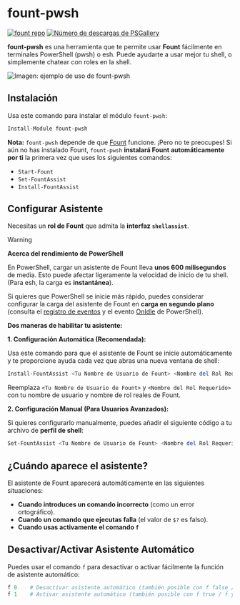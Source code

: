 # fount-pwsh

[![fount repo](https://steve02081504.github.io/fount/badges/fount_repo.svg)](https://github.com/steve02081504/fount)
[![Número de descargas de PSGallery](https://img.shields.io/powershellgallery/dt/fount-pwsh)](https://www.powershellgallery.com/packages/fount-pwsh)

**fount-pwsh** es una herramienta que te permite usar **Fount** fácilmente en terminales PowerShell (pwsh) o esh.
Puede ayudarte a usar mejor tu shell, o simplemente chatear con roles en la shell.

![Imagen: ejemplo de uso de fount-pwsh](https://github.com/user-attachments/assets/93afee48-93d4-42c7-a5e0-b7f5c93bdee9)

## Instalación

Usa este comando para instalar el módulo `fount-pwsh`:

```powershell
Install-Module fount-pwsh
```

**Nota:** `fount-pwsh` depende de que [Fount](https://github.com/steve02081504/fount) funcione.
¡Pero no te preocupes!
Si aún no has instalado Fount, `fount-pwsh` **instalará Fount automáticamente por ti** la primera vez que uses los siguientes comandos:

- `Start-Fount`
- `Set-FountAssist`
- `Install-FountAssist`

## Configurar Asistente

Necesitas un **rol de Fount** que admita la **interfaz `shellassist`**.

> [!WARNING]
> **Acerca del rendimiento de PowerShell**
>
> En PowerShell, cargar un asistente de Fount lleva **unos 600 milisegundos** de media. Esto puede afectar ligeramente la velocidad de inicio de tu shell. (Para esh, la carga es **instantánea**).
>
> Si quieres que PowerShell se inicie más rápido, puedes considerar configurar la carga del asistente de Fount en **carga en segundo plano** (consulta el [registro de eventos](https://learn.microsoft.com/powershell/module/microsoft.powershell.utility/register-engineevent?view=powershell-7.5) y el evento [OnIdle](https://learn.microsoft.com/dotnet/api/system.management.automation.psengineevent.onidle?view=powershellsdk-7.4.0) de PowerShell).

**Dos maneras de habilitar tu asistente:**

**1. Configuración Automática (Recomendada):**

Usa este comando para que el asistente de Fount se inicie automáticamente y te proporcione ayuda cada vez que abras una nueva ventana de shell:

```powershell
Install-FountAssist <Tu Nombre de Usuario de Fount> <Nombre del Rol Requerido>
```

Reemplaza `<Tu Nombre de Usuario de Fount>` y `<Nombre del Rol Requerido>` con tu nombre de usuario y nombre de rol reales de Fount.

**2. Configuración Manual (Para Usuarios Avanzados):**

Si quieres configurarlo manualmente, puedes añadir el siguiente código a tu archivo de **perfil de shell**:

```powershell
Set-FountAssist <Tu Nombre de Usuario de Fount> <Nombre del Rol Requerido>
```

## ¿Cuándo aparece el asistente?

El asistente de Fount aparecerá automáticamente en las siguientes situaciones:

- **Cuando introduces un comando incorrecto** (como un error ortográfico).
- **Cuando un comando que ejecutas falla** (el valor de `$?` es falso).
- **Cuando usas activamente el comando `f`**

## Desactivar/Activar Asistente Automático

Puedes usar el comando `f` para desactivar o activar fácilmente la función de asistente automático:

```powershell
f 0    # Desactivar asistente automático (también posible con f false / f no / f n / f disable / f unset / f off etc.)
f 1    # Activar asistente automático (también posible con f true / f yes / f y / f enable / f set / f on etc.)
```
